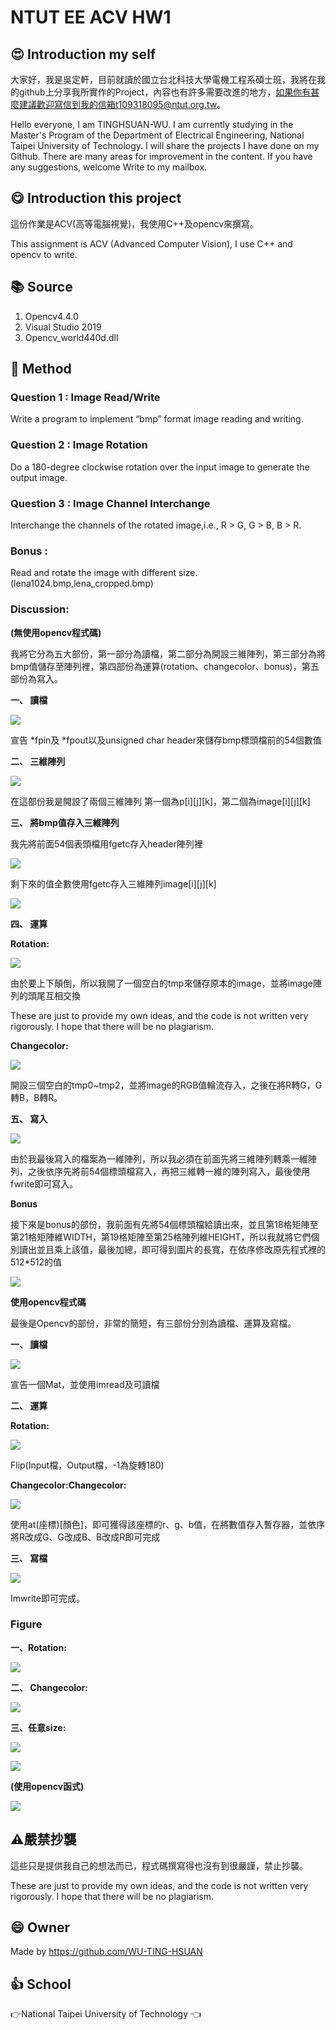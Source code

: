 # NTUT EE ACV HW1
## :heart_eyes: Introduction my self
大家好，我是吳定軒，目前就讀於國立台北科技大學電機工程系碩士班，我將在我的github上分享我所實作的Project，內容也有許多需要改進的地方，如果你有甚麼建議歡迎寫信到我的信箱t109318095@ntut.org.tw。   

Hello everyone, I am TINGHSUAN-WU. I am currently studying in the Master's Program of the Department of Electrical Engineering, National Taipei University of Technology. I will share the projects I have done on my Github. There are many areas for improvement in the content. If you have any suggestions, welcome Write to my mailbox.

## :yum: Introduction this project
這份作業是ACV(高等電腦視覺)，我使用C++及opencv來撰寫。

This assignment is ACV (Advanced Computer Vision), I use C++ and opencv to write.

## :books: Source
1. Opencv4.4.0
2. Visual Studio 2019
3. Opencv_world440d.dll

## :book: Method

### Question 1 : Image Read/Write
Write a program to implement “bmp” format image reading and writing.

### Question 2 : Image Rotation
Do a 180-degree clockwise rotation over the input image to generate the output image.

### Question 3 : Image Channel Interchange
Interchange the channels of the rotated image,i.e., R > G, G > B, B > R.

### Bonus : 
Read and rotate the image with different size.(lena1024.bmp,lena_cropped.bmp)
### Discussion:
**(無使用opencv程式碼)**

我將它分為五大部份，第一部分為讀檔，第二部分為開設三維陣列，第三部分為將bmp值儲存至陣列裡，第四部份為運算(rotation、changecolor、bonus)，第五部份為寫入。

**一、 讀檔**

![](https://i.imgur.com/KBqGNIn.png)

宣告 *fpin及 *fpout以及unsigned char header來儲存bmp標頭檔前的54個數值

**二、 三維陣列**

![](https://i.imgur.com/8c4ASLF.png)

在這部份我是開設了兩個三維陣列 第一個為p[i][j][k]，第二個為image[i][j][k]

**三、 將bmp值存入三維陣列**

我先將前面54個表頭檔用fgetc存入header陣列裡

![](https://i.imgur.com/XP5exz8.png)

剩下來的值全數使用fgetc存入三維陣列image[i][j][k]

![](https://i.imgur.com/V9QaKvo.png)


**四、 運算**

**Rotation:**

![](https://i.imgur.com/AQsaiWH.png)

由於要上下顛倒，所以我開了一個空白的tmp來儲存原本的image，並將image陣列的頭尾互相交換


These are just to provide my own ideas, and the code is not written very rigorously. I hope that there will be no plagiarism.

**Changecolor:**

![](https://i.imgur.com/R8dfyeF.png)

開設三個空白的tmp0~tmp2，並將image的RGB值輪流存入，之後在將R轉G，G轉B，B轉R。

**五、 寫入**

![](https://i.imgur.com/7ATtaXw.png)

由於我最後寫入的檔案為一維陣列，所以我必須在前面先將三維陣列轉乘一維陣列，之後依序先將前54個標頭檔寫入，再把三維轉一維的陣列寫入，最後使用fwrite即可寫入。

**Bonus**

接下來是bonus的部份，我前面有先將54個標頭檔給讀出來，並且第18格矩陣至第21格矩陣維WIDTH，第19格矩陣至第25格陣列維HEIGHT，所以我就將它們個別讀出並且乘上該值，最後加總，即可得到圖片的長寬，在依序修改原先程式裡的512*512的值

![](https://i.imgur.com/5cgW0QW.png)

**使用opencv程式碼**

最後是Opencv的部份，非常的簡短，有三部份分別為讀檔、運算及寫檔。

**一、 讀檔**

![](https://i.imgur.com/bVIwxb9.png)

宣告一個Mat，並使用imread及可讀檔

**二、 運算**

**Rotation:**

![](https://i.imgur.com/ow1xyol.png)

Flip(Input檔，Output檔，-1為旋轉180)

**Changecolor:Changecolor:**

![](https://i.imgur.com/JJ0I7mh.png)

使用at<Vec3b>(座標)[顏色]，即可獲得該座標的r、g、b值，在將數值存入暫存器，並依序將R改成G、G改成B、B改成R即可完成

**三、 寫檔**

![](https://i.imgur.com/m7f6CKf.png)

Imwrite即可完成。

### Figure

**一、Rotation:**

![](https://i.imgur.com/KByg2az.png)

**二、 Changecolor:**

![](https://i.imgur.com/f6ycmdW.png)

**三、任意size:**

![](https://i.imgur.com/JZrJov0.png)

![](https://i.imgur.com/nBPZd5N.jpg)

**(使用opencv函式)**

![](https://i.imgur.com/5bXzX2o.png)


## :warning:嚴禁抄襲
這些只是提供我自己的想法而已，程式碼撰寫得也沒有到很嚴謹，禁止抄襲。

These are just to provide my own ideas, and the code is not written very rigorously. I hope that there will be no plagiarism.

## :smile: Owner
Made by https://github.com/WU-TING-HSUAN

## :+1: School
:point_right:National Taipei University of Technology	:point_left:

